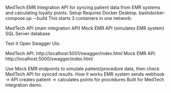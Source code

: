 MedTech EMR Integration
API for syncing patient data from EMR systems and calculating loyalty points.
Setup
Requires Docker Desktop.
bashdocker-compose up --build
This starts 3 containers in one network:

MedTech API (main integration API)
Mock EMR API (simulates EMR system)
SQL Server database

Test it
Open Swagger UIs:

MedTech API: http://localhost:5001/swagger/index.html
Mock EMR API: http://localhost:5000/swagger/index.html

Use Mock EMR endpoints to simulate patient/procedure data, then check MedTech API for synced results.
How it works
EMR system sends webhook → API creates patient → calculates points for procedures
Built for MedTech integration demo.